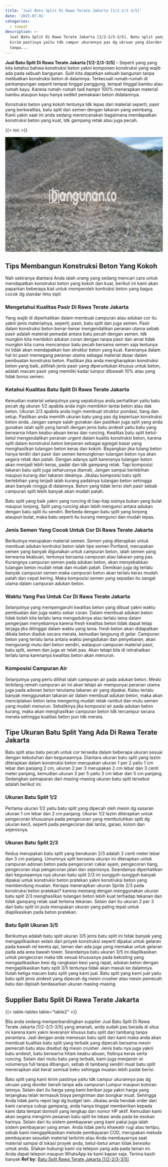 ```yaml
---
title: 'Jual Batu Split Di Rawa Terate Jakarta [1/2-2/3-3/5]'
date: '2025-07-01'
categories:
  - tempat
description: >-
  Jual Batu Split Di Rawa Terate Jakarta [1/2-2/3-3/5]. Batu split yang kami
  kirim pastinya yaitu tdk campur ukurannya pas dg ukruan yang diorder bersih
  tanpa...
---
```


**Jual Batu Split Di Rawa Terate Jakarta \[1/2-2/3-3/5\]** – Seperti yang yang kita ketahui bahwa konstruksi beton yakni komponen konstruksi yang wajib ada pada sebuah bangunan. Sulit kita dapatkan sebuah bangunan tanpa melibatkan konstruksi beton di dalamnya. Terkecuali rumah-rumah di perkampungan seperti tempat tinggal panggung, tempat tinggal bambu atau rumah kayu. Karena rumah-rumah tadi hampir 100% menerapkan material bambu ataupun kayu hanya sedikit pemakaian beton didalamnya.

Konstruksi beton yang kokoh tentunya tdk lepas dari material seperti; pasir yang berkwalitas, batu split dan semen dengan takaran yang seimbang. Kami yakin saat ini anda sedang merencanakan bagaimana mendapatkan konstruksi beton yang kuat, tdk gampang retak atau juga pecah.

{{< toc >}}

![Jual Batu Split Di Rawa Terate Jakarta [1/2-2/3-3/5]](/images/jual-batu-split-02.png)

## Tips Membangun Konstruksi Beton Yang Kokoh

Nah sekiranya diantara Anda ialah orang yang sedang mencari cara untuk mendapatkan konstruksi beton yang kokoh dan kuat, berikut ini kami akan paparkan beberapa kiat untuk memperoleh kontruksi beton yang bagus cocok dg standar ilmu sipil.

### Mengetahui Kualitas Pasir Di Rawa Terate Jakarta

Yang wajib di diperhatikan dalam membuat campuran atau adukan cor itu yakni jenis materialnya, seperti; pasir, batu split dan juga semen. Pasir dalam konstruksi beton benar-benar mengendalikan peranan utama sebab pasir adalah material pemadat antara batu pecah dengan semen. tdk mungkin kita membikin adukan coran dengan tanpa pasir dan amat tidak mungkin kita cuma mencampur batu pecah bersama semen saja tentunya ini tidak akan mendapatkan kan struktur beton yang kuat. Karenanya dalam hal ini pasir memegang peranan utama sebagai material dasar dalam pembuatan konstruksi beton. Pastikan jika anda mengharapkan konstruksi beton yang baik, pilihlah jenis pasir yang diperuntukan khusus untuk beton, adalah macam pasir yang memiliki kadar lumpur dibawah 10% atau yang tidak boros semen.

### Ketahui Kualitas Batu Split Di Rawa Terate Jakarta

Kemudian material selanjutnya yang sepatutnya anda perhatikan yaitu batu pecah dg ukuran 1/2 apabila anda ingin membikin lantai beton atau dak beton. Ukuran 2/3 apabila anda ingin membuat struktur pondasi, tiang dan selup. Pastikan anda memilih ukuran batu yang pas dg keperluan konstruksi beton anda. Jangan sampe salah gunakan dan pastikan juga split yang anda gunakan ialah split yang bersih dengan jenis batu andesit yaitu batu yang berwarna hitam keabu-abuan keras dan runcing. Kwalitas batu split betul-betul mengendalikan peranan urgent dalam kualits konstruksi beton, karena split dalam konstruksi beton berperan sebagai agregat kasar yang menghasilkan tulangan beton keras dan kokoh. Bayangkan jika tulang beton hanya terdiri dari pasir dan semen kemungkinan tulangan beton nya akan segera retak dan patah. Dengan adanya split karenanya tulangan beton akan menjadi lebih keras, padat dan tdk gampang retak. Tapi komposisi takaran batu split juga seharusnya diamati, Jangan sampai berlebihan maupun kurang dari takaran idealnya. Jikalau komposisi batu split berlebihan yang terjadi ialah kurang padatnya tulangan beton sehingga akan banyak rongga di dalamnya. Beton yang tidak terisi oleh pasir sebab campuran split lebih banyak akan mudah patah.

Batu split yang baik yakni yang runcing di tiap-tiap sisinya bukan yang bulat maupun lonjong. Split yang runcing akan lebih mengunci antara adukan dengan batu split itu sendiri. Berbeda dengan batu split yang lonjong ataupun bulat, maka batu seperti itu kurang mengunci dan mudah lepas.

### Jenis Semen Yang Cocok Untuk Cor Di Rawa Terate Jakarta

Berikutnya merupakan material semen. Semen yang diterapkan untuk membuat adukan kontruksi beton ialah tipe semen Portland, merupakan semen yang banyak digunakan untuk campuran beton, ialah semen yang berwarna keabuan, tentunya bersama campuran atau takaran yang pas. Kurangnya campuran semen pada adukan beton, akan menyebabkan tulangan beton mudah retak dan mudah patah. Demikian juga dg terlalu banyak campuran semen maka campuran beton akan terlalu keras mudah patah dan cepat kering. Maka komposisi semen yang sepadan itu sangat utama dalam campuran adukan beton.

### Waktu Yang Pas Untuk Cor Di Rawa Terate Jakarta

Selanjutnya yang mempengaruhi kwalitas beton yang dibuat yakni waktu pembuatan dan juga waktu sebar coran. Dalam membuat adukan beton tidak boleh kita terlalu lama mengaduknya atau terlalu lama dalam pengerjaan menyebarnya karena fresh kwalitas beton tidak dapat tetap terjaga jika ditinggal dalam waktu yang lama. fresh beton akan didapatkan dikala beton diaduk secara merata, kemudian langsung di gelar. Campuran beton yang terlalu lama antara waktu pengadukan dan penyebaran, akan mengurangi mutu dari beton sendiri, walaupun campuran material pasir, batu split, semen dan juga air telah pas. Akan tetapi bila di istirahatkan terlalu lama karenanya kwalitas beton akan menurun.

### Komposisi Campuran Air

Selanjutnya yang perlu dilihat ialah campuran air pada adukan beton. Meski terbilang remeh campuran air ini akan tetapi air mempunyai peranan utama juga pada adonan beton terutama takaran air yang dipakai. Kalau terlalu banyak menggunakan takaran air dalam membuat adukan beton, maka akan menciptakan beton lama mengering mudah retak rambut dan mutu semen yang mudah menurun. Sebaliknya jika komposisi air pada adukan beton kurang, maka akan menghasilkan campuran beton tdk tercampur secara merata sehingga kualitas beton pun tdk merata.

## Tipe Ukuran Batu Split Yang Ada Di Rawa Terate Jakarta

Batu split atau batu pecah untuk cor tersedia dalam beberapa ukuran sesuai dengan kebutuhan dan kegunaannya. Diantara ukuran batu split yang lazim diterapkan dalam konstruksi beton merupakan ukuran 1 per 2 yaitu 1 cm lebar dan panjang 2 cm, ukuran 2 per 3 merupakan 2 cm lebar dan 3 centi meter panjang, kemudian ukuran 3 per 5 yaitu 3 cm lebar dan 5 cm panjang. Sedangkan pemaparan dari masing-masing ukuran batu split tersebut adalah berikut ini.

### Ukuran Batu Split 1/2

Pertama ukuran 1/2 yaitu batu split yang dipecah oleh mesin dg sasaran ukuran 1 cm lebar dan 2 cm panjang. Ukuran 1/2 lazim diterapkan untuk pengecoran khususnya pada pengecoran yang membutuhkan split dg ukuran kecil, seperti pada pengecoran dak lantai, garasi, kolom dan sejenisnya.

### Ukuran Batu Split 2/3

Kedua merupakan batu split yang berukuran 2/3 adalah 2 centi meter lebar dan 3 cm panjang. Umumnya split bersama ukuran ini diterapkan untuk campuran adonan beton pada pengecoran cakar ayam, pengecoran tiang, pengecoran slup pengecoran jalan dan sejenisnya. Seandainya diperhatikan dari kegunaannya nya ukuran batu split 2/3 ini sungguh-sungguh banyak dipakai untuk konstruksi beton pratekan yakni konstruksi beton yang membendung muatan. Kenapa menerapkan ukuran Sprite 2/3 pada konstruksi beton pratekan? karena memang dengan menggunakan ukuran batu split 2/3 menghasilkan tulangan beton lebih kuat terhadap tekanan dan tidak gampang retak saat terkena tekanan. Selain dari itu ukuran 2 per 3 dari batu split ini pula merupakan ukuran yang paling tepat untuk diaplikasikan pada beton pratekan.

### Batu Split Ukuran 3/5

Berikutnya adalah batu split ukuran 3/5 jenis batu split ini tidak banyak yang mengaplikasikan selain dari proyek konstruksi seperti dipakai untuk gelaran pada bawah rel kereta api, taman dan ada juga yang memakai untuk gelaran pada ada area bawah tower. Seandainya batu ukuran 3/5 ini diaplikasikan untuk pengecoran maka tdk sesuai khususnya pada bekisting yang mengaplikasikan besi dg rangkaian besi yang rapat, adukan beton dengan mengaplikasikan batu split 3/5 tentunya tidak akan masuk ke dalamnya. Itulah ketiga macam batu split yang kami jual. Batu split yang kami jual yaitu batu split jenis andesit yang dipecah dg mesin crusher atau mesin pemecah batu dan dipisah berdasarkan ukuran masing-masing.

## Supplier Batu Split Di Rawa Terate Jakarta

{{< table-tables table="table2" >}}

Bila anda sedang memperbandingkan supplier Jual Batu Split Di Rawa Terate Jakarta \[1/2-2/3-3/5\] yang amanah, anda sudah pas berada di situs ini karena kami yakni leveransir khusus batu split dari tambang tanpa perantara. Jadi dengan anda memesan batu split dari kami maka anda akan membuat kualitas batu split yang terbaik yang dipecah bersama mesin pemecah batu atau disebut dg mesin crusher. Jenis batu nya juga yakni batu andesit, batu berwarna hitam keabu-abuan, fisiknya keras serta runcing. Selain dari mutu batu yang terbaik, kami juga menjamin isi volumenya full tanpa dibangun, sebab di tambang sendiri muat batu split menerapkan alat berat semisal beko sehingga muatan lebih padat berisi.

Batu split yang kami kirim pastinya yaitu tdk campur ukurannya pas dg ukruan yang diorder bersih tanpa ada campuran Lumpur maupun kotoran lainnya. Selain dari itu harga yang kami berikan juga yakni harga yang terjangkau telah termasuk biaya pengiriman dan bongkar muat. Sehingga Anda tidak perlu repot lagi dg budget lain. Jikalau anda hendak order dari kami caranya cukup gampang, anda hanya tinggal memberikan kepada kami data tempat domisili yang lengkap dan nomor HP aktif. Kemudian kami akan segera mengirim pesanan batu split ke lokasi anda pada ke esokan harinya. Selain dari itu sistem pembayaran yang kami pakai juga ialah sistem pembayaran yang aman. Anda tidak perlu khawatir rugi atau tertipu, sebab kami mengaplikasikan metode pembayaran COD, merupakan metode pembayaran sesudah material terkirim atau Anda membayarnya saat material sampai di lokasi proyek anda, betul-betul aman tidak beresiko untuk anda. Silakan hubungi kami via telepon yang ada pada laman ini. Anda dapat telepon maupun WhatsApp ke kami kapan saja. Terima kasih banyak
**Ref by:** [Batu Split Rawa Terate Jakarta [1/2-2/3-3/5]](https://id.wikipedia.org/wiki/Batu)
